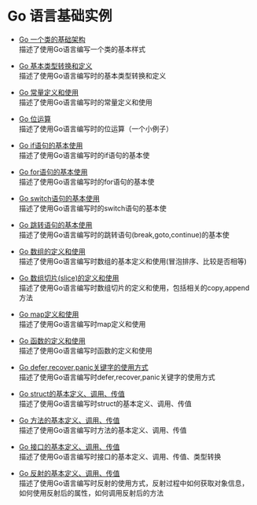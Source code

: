 # Go 语言基础实例

* [Go 一个类的基础架构](https://github.com/YellowBull/Go/blob/master/2-BaseStructure/Example.go) <br/>
描述了使用Go语言编写一个类的基本样式

* [Go 基本类型转换和定义](https://github.com/YellowBull/Go/blob/master/2-BaseStructure/Example2.go) <br/>
描述了使用Go语言编写时的基本类型转换和定义

* [Go 常量定义和使用](https://github.com/YellowBull/Go/blob/master/2-BaseStructure/Example3.go) <br/>
描述了使用Go语言编写时的常量定义和使用

* [Go 位运算](https://github.com/YellowBull/Go/blob/master/2-BaseStructure/Example4.go) <br/>
描述了使用Go语言编写时的位运算（一个小例子）

* [Go if语句的基本使用](https://github.com/YellowBull/Go/blob/master/2-BaseStructure/Example5.go) <br/>
描述了使用Go语言编写时的if语句的基本使

* [Go for语句的基本使用](https://github.com/YellowBull/Go/blob/master/2-BaseStructure/Example6.go) <br/>
描述了使用Go语言编写时的for语句的基本使

* [Go switch语句的基本使用](https://github.com/YellowBull/Go/blob/master/2-BaseStructure/Example7.go) <br/>
描述了使用Go语言编写时的switch语句的基本使

* [Go 跳转语句的基本使用](https://github.com/YellowBull/Go/blob/master/2-BaseStructure/Example8.go) <br/>
描述了使用Go语言编写时的跳转语句(break,goto,continue)的基本使

* [Go 数组的定义和使用](https://github.com/YellowBull/Go/blob/master/2-BaseStructure/Example9.go) <br/>
描述了使用Go语言编写时数组的基本定义和使用(冒泡排序、比较是否相等)

* [Go 数组切片(slice)的定义和使用](https://github.com/YellowBull/Go/blob/master/2-BaseStructure/Example10.go) <br/>
描述了使用Go语言编写时数组切片的定义和使用，包括相关的copy,append方法

* [Go map定义和使用](https://github.com/YellowBull/Go/blob/master/2-BaseStructure/Example11.go) <br/>
描述了使用Go语言编写时map定义和使用

* [Go 函数的定义和使用](https://github.com/YellowBull/Go/blob/master/2-BaseStructure/Example12.go) <br/>
描述了使用Go语言编写时函数的定义和使用

* [Go defer,recover,panic关键字的使用方式](https://github.com/YellowBull/Go/blob/master/2-BaseStructure/Example13.go) <br/>
描述了使用Go语言编写时defer,recover,panic关键字的使用方式

* [Go struct的基本定义、调用、传值](https://github.com/YellowBull/Go/blob/master/2-BaseStructure/Example14.go) <br/>
描述了使用Go语言编写时struct的基本定义、调用、传值

* [Go 方法的基本定义、调用、传值](https://github.com/YellowBull/Go/blob/master/2-BaseStructure/Example15.go) <br/>
描述了使用Go语言编写时方法的基本定义、调用、传值

* [Go 接口的基本定义、调用、传值](https://github.com/YellowBull/Go/blob/master/2-BaseStructure/Example16.go) <br/>
描述了使用Go语言编写时接口的基本定义、调用、传值、类型转换

* [Go 反射的基本定义、调用、传值](https://github.com/YellowBull/Go/blob/master/2-BaseStructure/Example17.go) <br/>
描述了使用Go语言编写时反射的使用方式，反射过程中如何获取对象信息，如何使用反射后的属性，如何调用反射后的方法